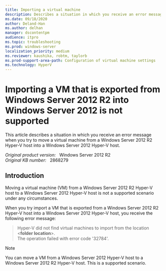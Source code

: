 ```yaml
---
title: Importing a virtual machine
description: Describes a situation in which you receive an error message when you try to move a virtual machine from a Windows Server 2012 R2 Hyper-V host into a Windows Server 2012 Hyper-V host.
ms.date: 09/18/2020
author: Deland-Han 
ms.author: delhan
manager: dscontentpm
audience: itpro
ms.topic: troubleshooting
ms.prod: windows-server
localization_priority: medium
ms.reviewer: kaushika, robtm, taylorb
ms.prod-support-area-path: Configuration of virtual machine settings
ms.technology: HyperV
---
```

# Importing a VM that is exported from Windows Server 2012 R2 into Windows Server 2012 is not supported

This article describes a situation in which you receive an error message when you try to move a virtual machine from a Windows Server 2012 R2 Hyper-V host into a Windows Server 2012 Hyper-V host.

_Original product version:_ &nbsp; Windows Server 2012 R2  
_Original KB number:_ &nbsp; 2868279

## Introduction

Moving a virtual machine (VM) from a Windows Server 2012 R2 Hyper-V host to a Windows Server 2012 Hyper-V host is not a supported scenario under any circumstances.

When you try import a VM that is exported from a Windows Server 2012 R2 Hyper-V host into a Windows Server 2012 Hyper-V host, you receive the following error message:

> Hyper-V did not find virtual machines to import from the location <**folder location**>.  
The operation failed with error code '32784'.

> [!NOTE]
> You can move a VM from a Windows Server 2012 Hyper-V host to a Windows Server 2012 R2 Hyper-V host. This is a supported scenario.
